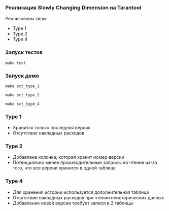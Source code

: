 ### Реализация Slowly Changing Dimension на Tarantool

Реализованы типы:

- Type 1
- Type 2
- Type 4

### Запуск тестов

```
make test
```

### Запуск демо

```
make sct_type_1
```

```
make sct_type_2
```

```
make sct_type_4
```

### Type 1

- Хранится только последняя версия
- Отсутствие накладных расходов

### Type 2

- Добавлена колонка, которая хранит номер версии
- Потенциально менее производительные запросы на чтение из-за того, что все версии хранятся в одной таблице

### Type 4

- Для хранения истории используется дополнительная таблица
- Отсутствие накладных расходов при чтении неисторических данных
- Добавление новой версии требует записи в 2 таблицы
